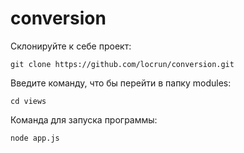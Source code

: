 # conversion

Склонируйте к себе проект:

```
git clone https://github.com/locrun/conversion.git
```


Введите команду, что бы перейти в папку modules:

```
cd views
```


Команда для запуска программы:

```
node app.js
```

